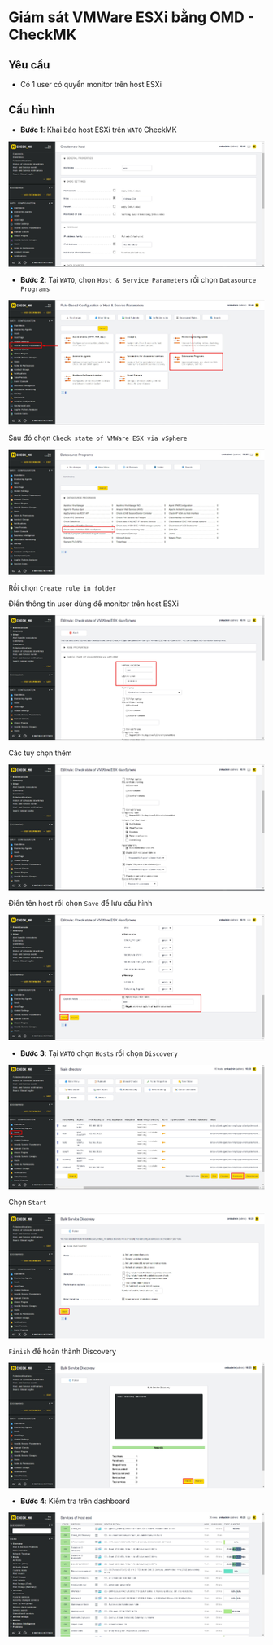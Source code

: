 # Giám sát VMWare ESXi bằng OMD - CheckMK

## Yêu cầu

- Có 1 user có quyền monitor trên host ESXi

## Cấu hình

- **Bước 1**: Khai báo host ESXi trên `WATO` CheckMK

<img src="img/123.jpg">

- **Bước 2**: Tại `WATO`, chọn `Host & Service Parameters` rồi chọn `Datasource Programs`

<img src="img/124.jpg">

Sau đó chọn `Check state of VMWare ESX via vSphere`

<img src="img/125.jpg">

Rồi chọn `Create rule in folder`

Điền thông tin user dùng để monitor trên host ESXi

<img src="img/126.jpg">

Các tuỳ chọn thêm

<img src="img/127.jpg">

Điền tên host rồi chọn `Save` để lưu cấu hình

<img src="img/128.jpg">

- **Bước 3**: Tại `WATO` chọn `Hosts` rồi chọn `Discovery`

<img src="img/129.jpg">

Chọn `Start`

<img src="img/130.jpg">

`Finish` để hoàn thành Discovery

<img src="img/131.jpg">

- **Bước 4**: Kiểm tra trên dashboard

<img src="img/132.jpg">